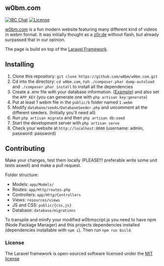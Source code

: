 ## w0bm.com

[![IRC Chat](https://img.shields.io/badge/chat-irc-green.svg)](https://webirc.n0xy.net/#w0bm)
[![License](https://poser.pugx.org/laravel/framework/license.svg)](https://packagist.org/packages/laravel/framework)

[w0bm.com](https://w0bm.com) is a fun modern website featuring many different kind of videos in webm format. It was initially thought as a [z0r.de](http://z0r.de) without flash, but already surpassed that in our opinion.

The page is build on top of the [Laravel Framework](https://laravel.com).

## Installing

1. Clone this repository: `git clone https://github.com/w0bm/w0bm.com.git`
2. Cd into the directory: `cd w0bm.com`, run `./composer.phar dump-autoload` and `./composer.phar install` to install all the dependencies
3. Create a .env file with your database information. ([Example](https://github.com/laravel/laravel/blob/master/.env.example)) and also set the `APP_KEY` (you can generate one with `php artisan key:generate`)
4. Put at least 1 webm file in the `public/b` folder named `1.webm`
5. Modify `database/seeds/DatabaseSeeder.php` and uncomment all the different seeders. (Initially you'll need all)
6. Run `php artisan migrate` and then `php artisan db:seed`
7. Start the development server with `php artisan serve`
8. Check your website at `http://localhost:8000` (username: admin, password: password)

## Contributing

Make your changes, test them locally (PLEASE!!! preferable write some unit tests aswell) and make a pull request.

Folder structure:  
- Models: `app/Models/`
- Routes: `app/Http/routes.php`
- Controllers: `app/Http/Controllers`
- Views: `resources/views`
- JS and CSS: `public/{css,js}`
- Database: `database/migrations`

To transpile and minify your modified w0bmscript.js you need to have npm (Node Package Manager) and this projects dependencies installed (dependencies installable with `npm i`). Then run `npm run build`.

### License

The Laravel framework is open-sourced software licensed under the [MIT license](http://opensource.org/licenses/MIT)
